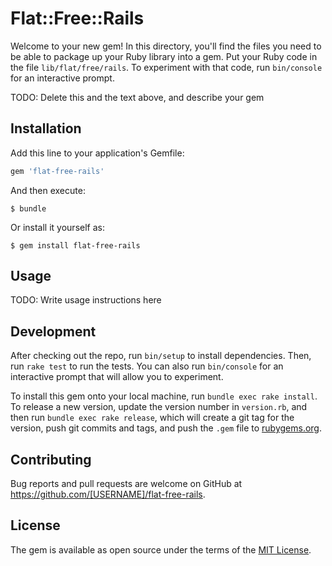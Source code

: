 # Flat::Free::Rails

Welcome to your new gem! In this directory, you'll find the files you need to be able to package up your Ruby library into a gem. Put your Ruby code in the file `lib/flat/free/rails`. To experiment with that code, run `bin/console` for an interactive prompt.

TODO: Delete this and the text above, and describe your gem

## Installation

Add this line to your application's Gemfile:

```ruby
gem 'flat-free-rails'
```

And then execute:

    $ bundle

Or install it yourself as:

    $ gem install flat-free-rails

## Usage

TODO: Write usage instructions here

## Development

After checking out the repo, run `bin/setup` to install dependencies. Then, run `rake test` to run the tests. You can also run `bin/console` for an interactive prompt that will allow you to experiment.

To install this gem onto your local machine, run `bundle exec rake install`. To release a new version, update the version number in `version.rb`, and then run `bundle exec rake release`, which will create a git tag for the version, push git commits and tags, and push the `.gem` file to [rubygems.org](https://rubygems.org).

## Contributing

Bug reports and pull requests are welcome on GitHub at https://github.com/[USERNAME]/flat-free-rails.


## License

The gem is available as open source under the terms of the [MIT License](http://opensource.org/licenses/MIT).

